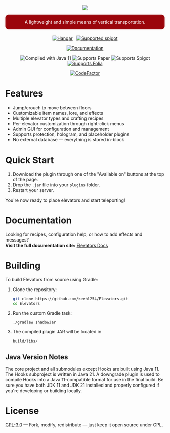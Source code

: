 <div align="center">

![](https://keehl.me/static/logo.png)

<div style="text-align: center;
        color: #FFFFFF;
        border-radius: 10px;
		background-color: #9B050B;
        border: 1px solid #9B050B;
        margin-bottom: 20px;"><p style="color: white">A lightweight and simple means of vertical transportation.</p></div>


[![Hangar](https://cdn.jsdelivr.net/npm/@intergrav/devins-badges@3/assets/compact/available/hangar_vector.svg)](https://hangar.papermc.io/Keehl/Elevators)
&nbsp;
[![Supported spigot](https://cdn.jsdelivr.net/npm/@intergrav/devins-badges@3.2.0/assets/compact/available/spigot_vector.svg)](https://www.spigotmc.org/resources/elevators.34229/)

[![Documentation](https://cdn.jsdelivr.net/npm/@intergrav/devins-badges@3/assets/compact/documentation/ghpages_vector.svg)](https://ele.keehl.me)

![Compiled with Java 11](https://cdn.jsdelivr.net/npm/@intergrav/devins-badges@3.2.0/assets/compact-minimal/built-with/java11_vector.svg)
![Supports Paper](https://cdn.jsdelivr.net/npm/@intergrav/devins-badges@3.2.0/assets/compact-minimal/supported/paper_vector.svg)
![Supports Spigot](https://cdn.jsdelivr.net/npm/@intergrav/devins-badges@3.2.0/assets/compact-minimal/supported/spigot_vector.svg)
[![Supports Folia](assets/Folia.svg)]()

[![CodeFactor](https://www.codefactor.io/repository/github/keehl254/elevators/badge/main)](https://www.codefactor.io/repository/github/keehl254/elevators/overview/main)</div>

# Features

- Jump/crouch to move between floors
- Customizable item names, lore, and effects
- Multiple elevator types and crafting recipes
- Per-elevator customization through right-click menus
- Admin GUI for configuration and management
- Supports protection, hologram, and placeholder plugins
- No external database — everything is stored in-block

# Quick Start

1. Download the plugin through one of the "Available on" buttons at the top of the page.
2. Drop the `.jar` file into your `plugins` folder.
3. Restart your server.

You're now ready to place elevators and start teleporting!

# Documentation

Looking for recipes, configuration help, or how to add effects and messages?  
**Visit the full documentation site:** [Elevators Docs](https://ele.keehl.me)

# Building

To build Elevators from source using Gradle:

1. Clone the repository:
   ```bash
   git clone https://github.com/keehl254/Elevators.git
   cd Elevators
   ```
2. Run the custom Gradle task:
    ```bash
   ./gradlew shadowJar
    ```
3. The compiled plugin JAR will be located in
   ```bash
   build/libs/
    ```

## Java Version Notes

The core project and all submodules except Hooks are built using Java 11. The Hooks subproject is written in Java 21.
A downgrade plugin is used to compile Hooks into a Java 11-compatible format for use in the final build.
Be sure you have both JDK 11 and JDK 21 installed and properly configured if you're developing or building locally.

# License

[GPL-3.0](LICENSE) — Fork, modify, redistribute — just keep it open source under GPL.